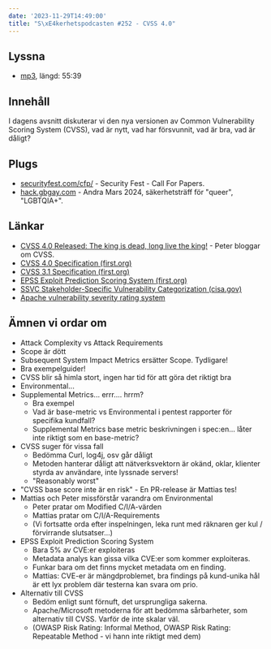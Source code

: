 ```yaml
---
date: '2023-11-29T14:49:00'
title: "S\xE4kerhetspodcasten #252 - CVSS 4.0"
---
```

## Lyssna
* [mp3](https://traffic.libsyn.com/secure/sakerhetspodcasten/2023-11-08_cvss40.mp3?dest-id=117848), längd: 55:39

## Innehåll
I dagens avsnitt diskuterar vi den nya versionen av Common Vulnerability Scoring System (CVSS),
vad är nytt, vad har försvunnit, vad är bra, vad är dåligt?

## Plugs

* [securityfest.com/cfp/](https://securityfest.com/cfp/) - Security Fest - Call For Papers.
* [hack.gbgay.com](http://hack.gbgay.com/) - Andra Mars 2024, säkerhetsträff för "queer", "LGBTQIA+".

## Länkar

* [CVSS 4.0 Released: The king is dead, long live the king!](https://www.assured.se/posts/cvss40) - Peter bloggar om CVSS.
* [CVSS 4.0 Specification (first.org)](https://www.first.org/cvss/v4.0/specification-document)
* [CVSS 3.1 Specification (first.org)](https://www.first.org/cvss/v3.1/specification-document)
* [EPSS Exploit Prediction Scoring System (first.org)](https://www.first.org/epss/)
* [SSVC Stakeholder-Specific Vulnerability Categorization (cisa.gov)](https://www.cisa.gov/stakeholder-specific-vulnerability-categorization-ssvc)
* [Apache vulnerability severity rating system](https://security.apache.org/blog/severityrating/)

## Ämnen vi ordar om

* Attack Complexity vs Attack Requirements
* Scope är dött
* Subsequent System Impact Metrics ersätter Scope. Tydligare!
* Bra exempelguider!
* CVSS blir så himla stort, ingen har tid för att göra det riktigt bra
* Environmental...
* Supplemental Metrics... errr.... hrrm?
  * Bra exempel
  * Vad är base-metric vs Environmental i pentest rapporter för specifika kundfall?
  * Supplemental Metrics base metric beskrivningen i spec:en... låter inte riktigt som en base-metric?
* CVSS suger för vissa fall
  * Bedömma Curl, log4j, osv går dåligt
  * Metoden hanterar dåligt att nätverksvektorn är okänd, oklar, klienter styrda av användare, inte lyssnade servers!
  * "Reasonably worst"
* "CVSS base score inte är en risk" - En PR-release är Mattias tes!
* Mattias och Peter missförstår varandra om Environmental
  * Peter pratar om Modified C/I/A-värden
  * Mattias pratar om C/I/A-Requirements
  * (Vi fortsatte orda efter inspelningen, leka runt med räknaren ger kul / förvirrande slutsatser...)
* EPSS Exploit Prediction Scoring System
  * Bara 5% av CVE:er exploiteras
  * Metadata analys kan gissa vilka CVE:er som kommer exploiteras.
  * Funkar bara om det finns mycket metadata om en finding.
  * Mattias: CVE-er är mängdproblemet, bra findings på kund-unika hål är ett lyx problem där testerna kan svara om prio.
* Alternativ till CVSS
  * Bedöm enligt sunt förnuft, det ursprungliga sakerna.
  * Apache/Microsoft metoderna för att bedömma sårbarheter, som alternativ till CVSS. Varför de inte skalar väl.
  * (OWASP Risk Rating: Informal Method, OWASP Risk Rating: Repeatable Method - vi hann inte riktigt med dem)
